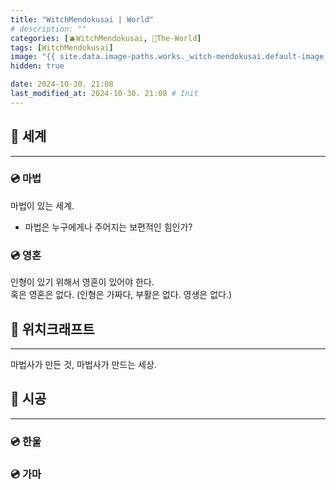 ```yaml
---
title: "WitchMendokusai | World"
# description: ""
categories: [🫐WitchMendokusai, 🥥The-World]
tags: [WitchMendokusai]
image: "{{ site.data.image-paths.works._witch-mendokusai.default-image }}"
hidden: true

date: 2024-10-30. 21:08
last_modified_at: 2024-10-30. 21:08 # Init
---
```


## 📀 세계

---

### 💿 마법

마법이 있는 세계.  

- 마법은 누구에게나 주어지는 보편적인 힘인가?

### 💿 영혼

인형이 있기 위해서 영혼이 있어야 한다.  
혹은 영혼은 없다. (인형은 가짜다, 부활은 없다. 영생은 없다.)  

## 📀 위치크래프트

---

마법사가 만든 것, 마법사가 만드는 세상.  

## 📀 시공

---

### 💿 한울

### 💿 가마
